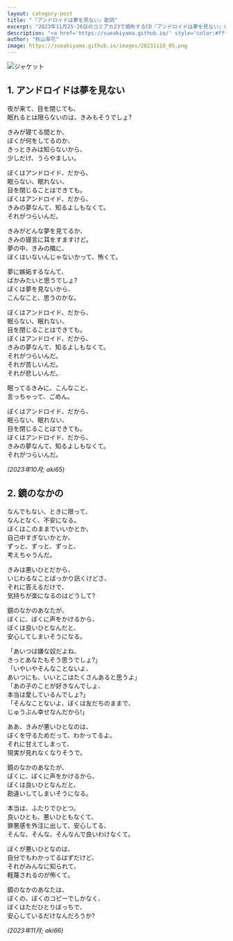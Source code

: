 ```yaml
---
layout: category-post
title: "『アンドロイドは夢を見ない』歌詞"
excerpt: "2023年11月25-26日のコミアカ23で頒布するCD『アンドロイドは夢を見ない』の歌詞です。"
description: "<a href='https://sueakiyama.github.io/' style='color:#ffffff'><u>Le Site Web de Suika Akiyama</u></a>"
author: "秋山翠花"
image: https://sueakiyama.github.io/images/20231110_05.png
---
```


![ジャケット](https://sueakiyama.github.io/images/20231110_05.png)

## 1. アンドロイドは夢を見ない

夜が来て、目を閉じても、  
眠れるとは限らないのは、きみもそうでしょ?

きみが寝てる間とか、  
ぼくが何をしてるのか、  
きっときみは知らないから、  
少しだけ、うらやましい。

ぼくはアンドロイド、だから、  
眠らない、眠れない、  
目を閉じることはできても。  
ぼくはアンドロイド、だから、  
きみの夢なんて、知るよしもなくて。  
それがつらいんだ。

きみがどんな夢を見てるか、  
きみの寝言に耳をすますけど。  
夢の中、きみの隣に、  
ぼくはいないんじゃないかって、怖くて。

夢に嫉妬するなんて、  
ばかみたいと思うでしょ?  
ぼくは夢を見ないから、  
こんなこと、思うのかな。

ぼくはアンドロイド、だから、  
眠らない、眠れない、  
目を閉じることはできても。  
ぼくはアンドロイド、だから、  
きみの夢なんて、知るよしもなくて。  
それがつらいんだ。  
それが苦しいんだ。  
それが悲しいんだ。

眠ってるきみに、こんなこと、  
言っちゃって、ごめん。

ぼくはアンドロイド、だから、  
眠らない、眠れない、  
目を閉じることはできても。  
ぼくはアンドロイド、だから、  
きみの夢なんて、知るよしもなくて。  
それがつらいんだ。

*(2023年10月; aki65)*

## 2. 鏡のなかの

なんでもない、ときに限って、  
なんとなく、不安になる。  
ぼくはこのままでいいかとか、  
自己中すぎないかとか、  
ずっと、ずっと、ずっと、  
考えちゃうんだ。

きみは悪いひとだから、  
いじわるなことばっかり訊くけどさ、  
それに答えるだけで、  
気持ちが楽になるのはどうして?

鏡のなかのあなたが、  
ぼくに、ぼくに声をかけるから、  
ぼくは良いひとなんだと、  
安心してしまいそうになる。

「あいつは嫌な奴だよね、  
きっとあなたもそう思うでしょ?」  
「いやいやそんなことないよ、  
あいつにも、いいとこはたくさんあると思うよ」  
「あの子のことが好きなんでしょ、  
本当は愛しているんでしょ?」  
「そんなことないよ、ぼくは友だちのままで、  
じゅうぶん幸せなんだから!」

ああ、きみが悪いひとなのは、  
ぼくを守るためだって、わかってるよ。  
それに甘えてしまって、  
現実が見れなくなりそうで。

鏡のなかのあなたが、  
ぼくに、ぼくに声をかけるから、  
ぼくは良いひとなんだと、  
勘違いしてしまいそうになる。

本当は、ふたりでひとつ。  
良いひとも、悪いひともなくて、  
罪悪感を外注に出して、安心してる、  
そんな、そんな、そんなんで良いわけなくて。

ぼくが悪いひとなのは、  
自分でもわかってるはずだけど、  
それがみんなに知られて、  
軽蔑されるのが怖くて。

鏡のなかのあなたは、  
ぼくの、ぼくのコピーでしかなく、  
ぼくはただひとりぼっちで、  
安心しているだけなんだろうか?

*(2023年11月; aki66)*
